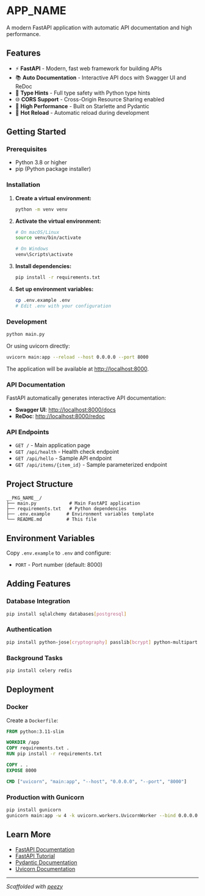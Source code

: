 # **APP_NAME**

A modern FastAPI application with automatic API documentation and high performance.

## Features

- ⚡ **FastAPI** - Modern, fast web framework for building APIs
- 📚 **Auto Documentation** - Interactive API docs with Swagger UI and ReDoc
- 🔧 **Type Hints** - Full type safety with Python type hints
- 🌐 **CORS Support** - Cross-Origin Resource Sharing enabled
- 🚀 **High Performance** - Built on Starlette and Pydantic
- 🔄 **Hot Reload** - Automatic reload during development

## Getting Started

### Prerequisites

- Python 3.8 or higher
- pip (Python package installer)

### Installation

1. **Create a virtual environment:**

   ```bash
   python -m venv venv
   ```

2. **Activate the virtual environment:**

   ```bash
   # On macOS/Linux
   source venv/bin/activate

   # On Windows
   venv\Scripts\activate
   ```

3. **Install dependencies:**

   ```bash
   pip install -r requirements.txt
   ```

4. **Set up environment variables:**
   ```bash
   cp .env.example .env
   # Edit .env with your configuration
   ```

### Development

```bash
python main.py
```

Or using uvicorn directly:

```bash
uvicorn main:app --reload --host 0.0.0.0 --port 8000
```

The application will be available at [http://localhost:8000](http://localhost:8000).

### API Documentation

FastAPI automatically generates interactive API documentation:

- **Swagger UI**: [http://localhost:8000/docs](http://localhost:8000/docs)
- **ReDoc**: [http://localhost:8000/redoc](http://localhost:8000/redoc)

### API Endpoints

- `GET /` - Main application page
- `GET /api/health` - Health check endpoint
- `GET /api/hello` - Sample API endpoint
- `GET /api/items/{item_id}` - Sample parameterized endpoint

## Project Structure

```
__PKG_NAME__/
├── main.py            # Main FastAPI application
├── requirements.txt   # Python dependencies
├── .env.example      # Environment variables template
└── README.md         # This file
```

## Environment Variables

Copy `.env.example` to `.env` and configure:

- `PORT` - Port number (default: 8000)

## Adding Features

### Database Integration

```bash
pip install sqlalchemy databases[postgresql]
```

### Authentication

```bash
pip install python-jose[cryptography] passlib[bcrypt] python-multipart
```

### Background Tasks

```bash
pip install celery redis
```

## Deployment

### Docker

Create a `Dockerfile`:

```dockerfile
FROM python:3.11-slim

WORKDIR /app
COPY requirements.txt .
RUN pip install -r requirements.txt

COPY . .
EXPOSE 8000

CMD ["uvicorn", "main:app", "--host", "0.0.0.0", "--port", "8000"]
```

### Production with Gunicorn

```bash
pip install gunicorn
gunicorn main:app -w 4 -k uvicorn.workers.UvicornWorker --bind 0.0.0.0:8000
```

## Learn More

- [FastAPI Documentation](https://fastapi.tiangolo.com/)
- [FastAPI Tutorial](https://fastapi.tiangolo.com/tutorial/)
- [Pydantic Documentation](https://pydantic-docs.helpmanual.io/)
- [Uvicorn Documentation](https://www.uvicorn.org/)

---

_Scaffolded with [peezy](https://github.com/Sehnya/peezy-cli)_
